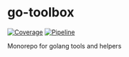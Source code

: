 # go-toolbox

[![Coverage](https://codecov.io/gh/egnd/go-toolbox/branch/master/graph/badge.svg?token=ZR296QS3S3)](https://codecov.io/gh/egnd/go-toolbox)
[![Pipeline](https://github.com/egnd/go-toolbox/actions/workflows/pipeline.yml/badge.svg)](https://github.com/egnd/go-toolbox/actions?query=workflow%3APipeline)

Monorepo for golang tools and helpers
